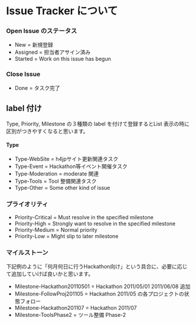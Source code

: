 # Issue Tracker について #


### Open Issue のステータス ###
  * New                  = 新規登録
  * Assigned          = 担当者アサイン済み
  * Started              = Work on this issue has begun

### Close Issue ###
  * Done                 = タスク完了

## label 付け ##
Type, Priority, Milestone の３種類の label を付けて登録するとList 表示の時に区別がつきやすくなると思います。

#### Type ####
  * Type-WebSite         = h4jpサイト更新関連タスク
  * Type-Event           = Hackathon等イベント開催タスク
  * Type-Moderation      = moderate 関連
  * Type-Tools = Tool 整備関連タスク
  * Type-Other           = Some other kind of issue

### プライオリティ ###
  * Priority-Critical    = Must resolve in the specified milestone
  * Priority-High        = Strongly want to resolve in the specified milestone
  * Priority-Medium      = Normal priority
  * Priority-Low         = Might slip to later milestone

### マイルストーン ###
下記例のように「何月何日に行うHackathon向け」という具合に、必要に応じて追加していけば良いかと思います。
  * Milestone-Hackathon20110501 = Hackathon 2011/05/01
2011/06/08 追加
  * Milestone-FollowProj201105 = Hackathon 2011/05 の各プロジェクトの状態フォロー
  * Milestone-Hackathon201107 = Hackathon 2011/07
  * Milestone-ToolsPhase2 = ツール整備 Phase-2